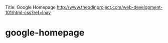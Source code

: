 Title: Google Homepage
http://www.theodinproject.com/web-development-101/html-css?ref=lnav

# google-homepage
